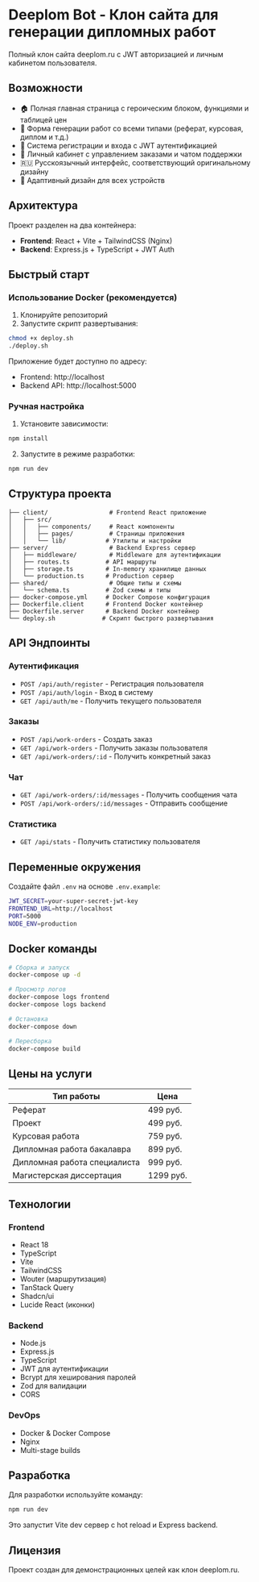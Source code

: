 # Deeplom Bot - Клон сайта для генерации дипломных работ

Полный клон сайта deeplom.ru с JWT авторизацией и личным кабинетом пользователя.

## Возможности

- 🏠 Полная главная страница с героическим блоком, функциями и таблицей цен
- 📝 Форма генерации работ со всеми типами (реферат, курсовая, диплом и т.д.)
- 🔐 Система регистрации и входа с JWT аутентификацией
- 👤 Личный кабинет с управлением заказами и чатом поддержки
- 🇷🇺 Русскоязычный интерфейс, соответствующий оригинальному дизайну
- 📱 Адаптивный дизайн для всех устройств

## Архитектура

Проект разделен на два контейнера:

- **Frontend**: React + Vite + TailwindCSS (Nginx)
- **Backend**: Express.js + TypeScript + JWT Auth

## Быстрый старт

### Использование Docker (рекомендуется)

1. Клонируйте репозиторий
2. Запустите скрипт развертывания:

```bash
chmod +x deploy.sh
./deploy.sh
```

Приложение будет доступно по адресу:
- Frontend: http://localhost
- Backend API: http://localhost:5000

### Ручная настройка

1. Установите зависимости:
```bash
npm install
```

2. Запустите в режиме разработки:
```bash
npm run dev
```

## Структура проекта

```
├── client/                 # Frontend React приложение
│   ├── src/
│   │   ├── components/     # React компоненты
│   │   ├── pages/          # Страницы приложения
│   │   └── lib/           # Утилиты и настройки
├── server/                 # Backend Express сервер
│   ├── middleware/         # Middleware для аутентификации
│   ├── routes.ts          # API маршруты
│   ├── storage.ts         # In-memory хранилище данных
│   └── production.ts      # Production сервер
├── shared/                 # Общие типы и схемы
│   └── schema.ts          # Zod схемы и типы
├── docker-compose.yml     # Docker Compose конфигурация
├── Dockerfile.client      # Frontend Docker контейнер
├── Dockerfile.server      # Backend Docker контейнер
└── deploy.sh             # Скрипт быстрого развертывания
```

## API Эндпоинты

### Аутентификация
- `POST /api/auth/register` - Регистрация пользователя
- `POST /api/auth/login` - Вход в систему
- `GET /api/auth/me` - Получить текущего пользователя

### Заказы
- `POST /api/work-orders` - Создать заказ
- `GET /api/work-orders` - Получить заказы пользователя
- `GET /api/work-orders/:id` - Получить конкретный заказ

### Чат
- `GET /api/work-orders/:id/messages` - Получить сообщения чата
- `POST /api/work-orders/:id/messages` - Отправить сообщение

### Статистика
- `GET /api/stats` - Получить статистику пользователя

## Переменные окружения

Создайте файл `.env` на основе `.env.example`:

```bash
JWT_SECRET=your-super-secret-jwt-key
FRONTEND_URL=http://localhost
PORT=5000
NODE_ENV=production
```

## Docker команды

```bash
# Сборка и запуск
docker-compose up -d

# Просмотр логов
docker-compose logs frontend
docker-compose logs backend

# Остановка
docker-compose down

# Пересборка
docker-compose build
```

## Цены на услуги

| Тип работы | Цена |
|-----------|------|
| Реферат | 499 руб. |
| Проект | 499 руб. |
| Курсовая работа | 759 руб. |
| Дипломная работа бакалавра | 899 руб. |
| Дипломная работа специалиста | 999 руб. |
| Магистерская диссертация | 1299 руб. |

## Технологии

### Frontend
- React 18
- TypeScript
- Vite
- TailwindCSS
- Wouter (маршрутизация)
- TanStack Query
- Shadcn/ui
- Lucide React (иконки)

### Backend
- Node.js
- Express.js
- TypeScript
- JWT для аутентификации
- Bcrypt для хеширования паролей
- Zod для валидации
- CORS

### DevOps
- Docker & Docker Compose
- Nginx
- Multi-stage builds

## Разработка

Для разработки используйте команду:

```bash
npm run dev
```

Это запустит Vite dev сервер с hot reload и Express backend.

## Лицензия

Проект создан для демонстрационных целей как клон deeplom.ru.
